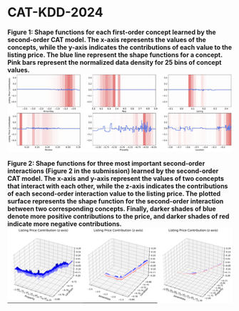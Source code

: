 # CAT-KDD-2024
**Figure 1: Shape functions for each first-order concept learned by the second-order CAT model. The x-axis represents the values of the concepts, while the y-axis indicates the contributions of each value to the listing price. The blue line represent the shape functions for a concept. Pink bars represent the normalized data density for 25 bins of concept values.**
![Figure 1](./airbnb_shape_functions.png)



**Figure 2: Shape functions for three most important second-order interactions (Figure 2 in the submission) learned by the second-order CAT model. The x-axis and y-axis represent the values of two concepts that interact with each other, while the z-axis indicates the contributions of each second-order interaction value to the listing price. The plotted surface represents the shape function for the second-order interaction between two corresponding concepts. Finally, darker shades of blue denote more positive contributions to the price, and darker shades of red indicate more negative contributions.**
![Figure 2](./airbnb_shape_functions_order2.png)
